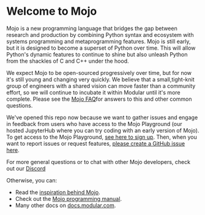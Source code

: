 # Welcome to Mojo

Mojo is a new programming language that bridges the gap between research 
and production by combining Python syntax and ecosystem with systems 
programming and metaprogramming features. Mojo is still early, but it is designed
to become a superset of 
Python over time.  This will allow Python's dynamic features to continue
to shine but also unleash Python from the shackles of C and C++ under the hood.

We expect Mojo to be open-sourced progressively over time, but for now it's still 
young and changing very quickly. We believe that a small,tight-knit group of 
engineers with a shared vision can move faster than a community effort, so we will
continue to incubate it within Modular until it's more complete.  Please see the 
[Mojo FAQ](https://docs.modular.com/mojo/faq.html)for answers to this and other 
common questions. 

We've opened this repo now because we want to gather issues and engage in feedback 
from users who have access to the Mojo Playground (our hosted JupyterHub
where you can try coding with an early version of Mojo). To get access to the
Mojo Playground, [see here to sign up](https://docs.modular.com/mojo/get-started.html).
Then, when you want to report issues or request features,
[please create a GitHub issue here](https://github.com/modularml/mojo/issues).

For more general questions or to chat with other Mojo developers,
check out our [Discord](https://discord.gg/modular) 

Otherwise, you can:
- Read the [inspiration behind Mojo](https://docs.modular.com/mojo/why-mojo.html).
- Check out the [Mojo programming manual](https://docs.modular.com/mojo/programming-manual.html).
- Many other docs on [docs.modular.com](https://docs.modular.com).

